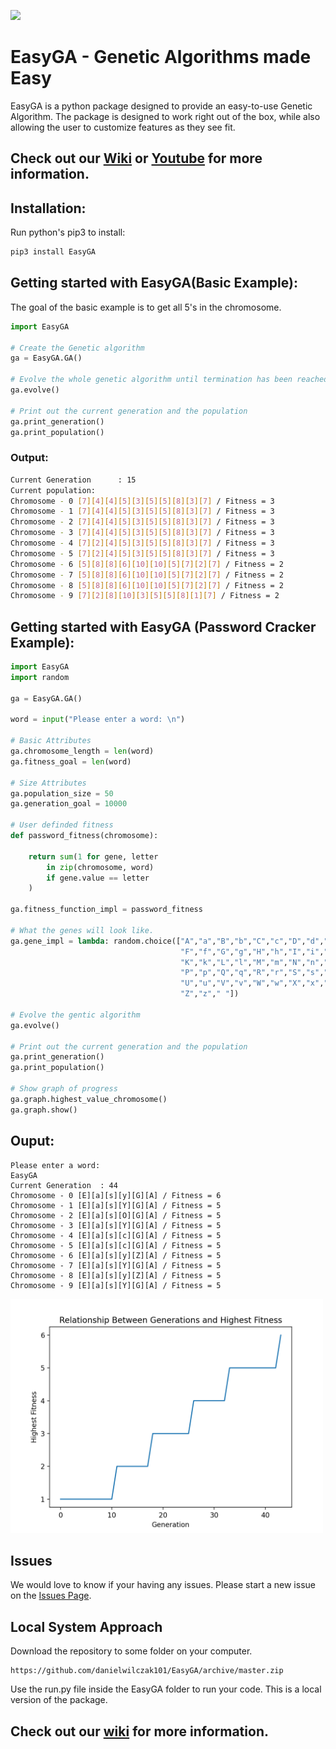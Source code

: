 ![](https://raw.githubusercontent.com/danielwilczak101/EasyGA/media/images/banner-logo.png)

# EasyGA - Genetic Algorithms made Easy

EasyGA is a python package designed to provide an easy-to-use Genetic Algorithm. The package is designed to work right out of the box, while also allowing the user to customize features as they see fit. 

## Check out our [Wiki](https://github.com/danielwilczak101/EasyGA/wiki) or [Youtube](https://www.youtube.com/watch?v=jbuDKwIiYBw) for more information.

## Installation:

Run python's pip3 to install:

```Python
pip3 install EasyGA
```

## Getting started with EasyGA(Basic Example):
The goal of the basic example is to get all 5's in the chromosome.
```Python
import EasyGA

# Create the Genetic algorithm
ga = EasyGA.GA()

# Evolve the whole genetic algorithm until termination has been reached
ga.evolve()

# Print out the current generation and the population
ga.print_generation()
ga.print_population()
```

### Output:
```bash
Current Generation      : 15
Current population:
Chromosome - 0 [7][4][4][5][3][5][5][8][3][7] / Fitness = 3
Chromosome - 1 [7][4][4][5][3][5][5][8][3][7] / Fitness = 3
Chromosome - 2 [7][4][4][5][3][5][5][8][3][7] / Fitness = 3
Chromosome - 3 [7][4][4][5][3][5][5][8][3][7] / Fitness = 3
Chromosome - 4 [7][2][4][5][3][5][5][8][3][7] / Fitness = 3
Chromosome - 5 [7][2][4][5][3][5][5][8][3][7] / Fitness = 3
Chromosome - 6 [5][8][8][6][10][10][5][7][2][7] / Fitness = 2
Chromosome - 7 [5][8][8][6][10][10][5][7][2][7] / Fitness = 2
Chromosome - 8 [5][8][8][6][10][10][5][7][2][7] / Fitness = 2
Chromosome - 9 [7][2][8][10][3][5][5][8][1][7] / Fitness = 2
```

## Getting started with EasyGA (Password Cracker Example):
```Python
import EasyGA
import random

ga = EasyGA.GA()

word = input("Please enter a word: \n")

# Basic Attributes
ga.chromosome_length = len(word)
ga.fitness_goal = len(word)

# Size Attributes
ga.population_size = 50
ga.generation_goal = 10000

# User definded fitness
def password_fitness(chromosome):

    return sum(1 for gene, letter
        in zip(chromosome, word)
        if gene.value == letter
    )

ga.fitness_function_impl = password_fitness

# What the genes will look like.
ga.gene_impl = lambda: random.choice(["A","a","B","b","C","c","D","d","E","e",
                                      "F","f","G","g","H","h","I","i","J","j",
                                      "K","k","L","l","M","m","N","n","O","o",
                                      "P","p","Q","q","R","r","S","s","T","t",
                                      "U","u","V","v","W","w","X","x","Y","y",
                                      "Z","z"," "])

# Evolve the gentic algorithm
ga.evolve()

# Print out the current generation and the population
ga.print_generation()
ga.print_population()

# Show graph of progress
ga.graph.highest_value_chromosome()
ga.graph.show()
```

## Ouput:
```
Please enter a word: 
EasyGA
Current Generation 	: 44
Chromosome - 0 [E][a][s][y][G][A] / Fitness = 6
Chromosome - 1 [E][a][s][Y][G][A] / Fitness = 5
Chromosome - 2 [E][a][s][O][G][A] / Fitness = 5
Chromosome - 3 [E][a][s][Y][G][A] / Fitness = 5
Chromosome - 4 [E][a][s][c][G][A] / Fitness = 5
Chromosome - 5 [E][a][s][c][G][A] / Fitness = 5
Chromosome - 6 [E][a][s][y][Z][A] / Fitness = 5
Chromosome - 7 [E][a][s][Y][G][A] / Fitness = 5
Chromosome - 8 [E][a][s][y][Z][A] / Fitness = 5
Chromosome - 9 [E][a][s][Y][G][A] / Fitness = 5
```

<img width="500px" src="https://raw.githubusercontent.com/danielwilczak101/EasyGA/media/images/password_cracker_results.png" />

## Issues
We would love to know if your having any issues. Please start a new issue on the [Issues Page](https://github.com/danielwilczak101/EasyGA/issues).


## Local System Approach

Download the repository to some folder on your computer.

```
https://github.com/danielwilczak101/EasyGA/archive/master.zip
```
Use the run.py file inside the EasyGA folder to run your code. This is a local version of the package. 

## Check out our [wiki](https://github.com/danielwilczak101/EasyGA/wiki) for more information.
